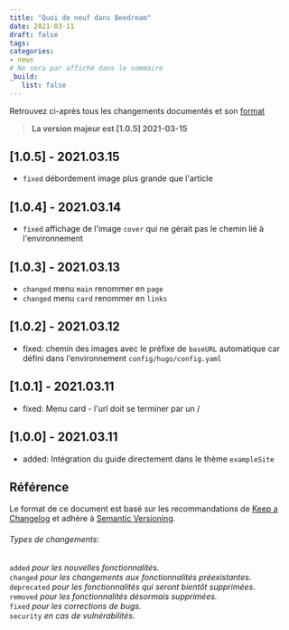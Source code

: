 ```yaml
---
title: "Quoi de neuf dans Beedream"
date: 2021-03-11
draft: false
tags:
categories:
- news
# Ne sera par affiché dans le sommaire
_build:
   list: false
---
```


<!--more-->

Retrouvez ci-après tous les changements documentés et son [format](#reference)

> **La version majeur est [1.0.5] 2021-03-15**

[1.0.5] - 2021.03.15
--------------------
- `fixed` débordement image plus grande que l'article

[1.0.4] - 2021.03.14
--------------------
- `fixed` affichage de l'image `cover` qui ne gérait pas le chemin lié à l'environnement

[1.0.3] - 2021.03.13
--------------------
- `changed` menu `main` renommer en `page`
- `changed` menu `card` renommer en `links`

[1.0.2] - 2021.03.12
--------------------
- fixed: chemin des images avec le préfixe de `baseURL` automatique car défini dans l'environnement `config/hugo/config.yaml`

[1.0.1] - 2021.03.11
--------------------
- fixed: Menu card - l'url doit se terminer par un /

[1.0.0] - 2021.03.11
--------------------
- added: Intégration du guide directement dans le thème `exampleSite`


<a name="reference"></a>
Référence
---------
Le format de ce document est basé sur les recommandations de [Keep a Changelog](https://keepachangelog.com/fr/1.0.0/) et adhère à [Semantic Versioning](https://semver.org/lang/fr/).

###### Types de changements:
`added` *pour les nouvelles fonctionnalités.*  
`changed` *pour les changements aux fonctionnalités préexistantes.*  
`deprecated` *pour les fonctionnalités qui seront bientôt supprimées*.  
`removed` *pour les fonctionnalités désormais supprimées.*  
`fixed` *pour les corrections de bugs.*  
`security` *en cas de vulnérabilités.*  
